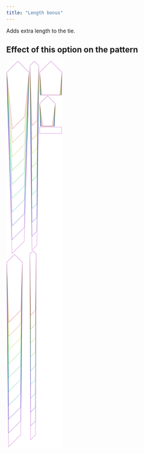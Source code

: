 ```yaml
---
title: "Length bonus"
---
```


Adds extra length to the tie.

## Effect of this option on the pattern

![This image shows the effect of this option by superimposing several variants that have a different value for this option](trayvon_lengthbonus_sample.svg "Effect of this option on the pattern")
